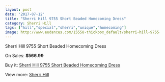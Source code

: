 ```yaml
---
layout: post
date: '2017-07-12'
title: "Sherri Hill 9755 Short Beaded Homecoming Dress"
category: Sherri Hill
tags: ["hill","special","sherri","unique","homecoming"]
image: http://www.eudances.com/15558-thickbox_default/sherri-hill-9755-short-beaded-homecoming-dress.jpg
---
```

Sherri Hill 9755 Short Beaded Homecoming Dress

On Sales: **$566.99**
<a href="https://www.eudances.com/en/sherri-hill/4601-sherri-hill-9755-short-beaded-homecoming-dress.html"><amp-img layout="responsive" width="600" height="600" src="//www.eudances.com/15558-thickbox_default/sherri-hill-9755-short-beaded-homecoming-dress.jpg" alt="Sherri Hill 9755 Short Beaded Homecoming Dress 0" /></a>
<a href="https://www.eudances.com/en/sherri-hill/4601-sherri-hill-9755-short-beaded-homecoming-dress.html"><amp-img layout="responsive" width="600" height="600" src="//www.eudances.com/15562-thickbox_default/sherri-hill-9755-short-beaded-homecoming-dress.jpg" alt="Sherri Hill 9755 Short Beaded Homecoming Dress 1" /></a>
<a href="https://www.eudances.com/en/sherri-hill/4601-sherri-hill-9755-short-beaded-homecoming-dress.html"><amp-img layout="responsive" width="600" height="600" src="//www.eudances.com/15561-thickbox_default/sherri-hill-9755-short-beaded-homecoming-dress.jpg" alt="Sherri Hill 9755 Short Beaded Homecoming Dress 2" /></a>
<a href="https://www.eudances.com/en/sherri-hill/4601-sherri-hill-9755-short-beaded-homecoming-dress.html"><amp-img layout="responsive" width="600" height="600" src="//www.eudances.com/15560-thickbox_default/sherri-hill-9755-short-beaded-homecoming-dress.jpg" alt="Sherri Hill 9755 Short Beaded Homecoming Dress 3" /></a>
<a href="https://www.eudances.com/en/sherri-hill/4601-sherri-hill-9755-short-beaded-homecoming-dress.html"><amp-img layout="responsive" width="600" height="600" src="//www.eudances.com/15559-thickbox_default/sherri-hill-9755-short-beaded-homecoming-dress.jpg" alt="Sherri Hill 9755 Short Beaded Homecoming Dress 4" /></a>

Buy it: [Sherri Hill 9755 Short Beaded Homecoming Dress](https://www.eudances.com/en/sherri-hill/4601-sherri-hill-9755-short-beaded-homecoming-dress.html "Sherri Hill 9755 Short Beaded Homecoming Dress")

View more: [Sherri Hill](https://www.eudances.com/en/80-Sherri-Hill "Sherri Hill")